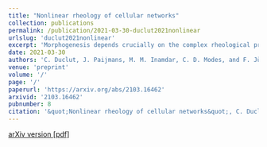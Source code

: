 ```yaml
---
title: "Nonlinear rheology of cellular networks"
collection: publications
permalink: /publication/2021-03-30-duclut2021nonlinear
urlslug: 'duclut2021nonlinear'
excerpt: 'Morphogenesis depends crucially on the complex rheological properties of cell tissues and on their ability to maintain mechanical integrity while rearranging at long times. In this paper, we study the rheology of polygonal cellular networks described by a vertex model in the presence of fluctuations. We use a triangulation method to decompose shear into cell shape changes and cell rearrangements. Considering the steady-state stress under constant shear, we observe nonlinear shear-thinning behavior at all magnitudes of the fluctuations, and an even stronger nonlinear regime at lower values of the fluctuations. We successfully capture this nonlinear rheology by a mean-field model that describes the tissue in terms of cell elongation and cell rearrangements. We furthermore introduce anisotropic active stresses in the vertex model and analyze their effect on rheology. We include this anisotropy in the mean-field model and show that it recapitulates the behavior observed in the simulations. Our work clarifies how tissue rheology is related to stochastic cell rearrangements and provides a simple biophysical model to describe biological tissues. Further, it highlights the importance of nonlinearities when discussing tissue mechanics.'
date: 2021-03-30
authors: 'C. Duclut, J. Paijmans, M. M. Inamdar, C. D. Modes, and F. Jülicher'
venue: 'preprint'
volume: '/'
page: '/'
paperurl: 'https://arxiv.org/abs/2103.16462'
arxivid: '2103.16462'
pubnumber: 8
citation: '&quot;Nonlinear rheology of cellular networks&quot;, C. Duclut, J. Paijmans, M. M. Inamdar, C. D. Modes, and F. Jülicher, <i>arXiv:2103.16462</i> (2021).'
---
```

[arXiv version <i class="fa fa-external-link-alt fa-xs" aria-hidden="true"></i>](https://arxiv.org/abs/2103.16462)
[[pdf] <i class="fa fa-download fa-xs" aria-hidden="true"></i>](http://charlieduclut.github.io/files/duclut2021nonlinear.pdf)
<br/>